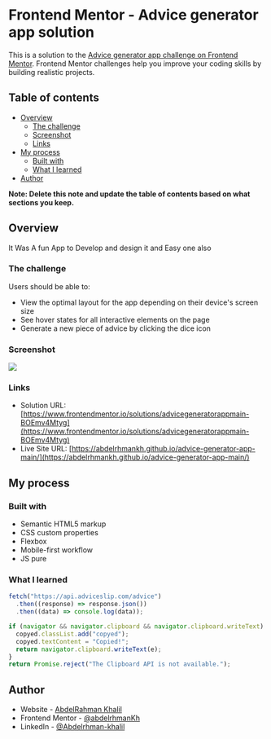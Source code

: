 # Frontend Mentor - Advice generator app solution

This is a solution to the [Advice generator app challenge on Frontend Mentor](https://www.frontendmentor.io/challenges/advice-generator-app-QdUG-13db). Frontend Mentor challenges help you improve your coding skills by building realistic projects.

## Table of contents

- [Overview](#overview)
  - [The challenge](#the-challenge)
  - [Screenshot](#screenshot)
  - [Links](#links)
- [My process](#my-process)
  - [Built with](#built-with)
  - [What I learned](#what-i-learned)
- [Author](#author)

**Note: Delete this note and update the table of contents based on what sections you keep.**

## Overview

It Was A fun App to Develop and design it and Easy one also

### The challenge

Users should be able to:

- View the optimal layout for the app depending on their device's screen size
- See hover states for all interactive elements on the page
- Generate a new piece of advice by clicking the dice icon

### Screenshot

![](./design/Screenshot.png)

### Links

- Solution URL: [https://www.frontendmentor.io/solutions/advicegeneratorappmain-BOEmv4Mtyg](https://www.frontendmentor.io/solutions/advicegeneratorappmain-BOEmv4Mtyg)
- Live Site URL: [https://abdelrhmankh.github.io/advice-generator-app-main/](https://abdelrhmankh.github.io/advice-generator-app-main/)

## My process

### Built with

- Semantic HTML5 markup
- CSS custom properties
- Flexbox
- Mobile-first workflow
- JS pure

### What I learned

```js
fetch("https://api.adviceslip.com/advice")
  .then((response) => response.json())
  .then((data) => console.log(data));
```

```js
if (navigator && navigator.clipboard && navigator.clipboard.writeText) {
  copyed.classList.add("copyed");
  copyed.textContent = "Copied!";
  return navigator.clipboard.writeText(e);
}
return Promise.reject("The Clipboard API is not available.");
```

## Author

- Website - [AbdelRahman Khalil](https://abdelrhmankh.github.io/abdelrhmankhalil/)
- Frontend Mentor - [@abdelrhmanKh](https://www.frontendmentor.io/profile/abdelrhmanKh)
- LinkedIn - [@Abdelrhman-khalil](https://www.linkedin.com/in/abdelrhman-khalil-ali-9716a0188/)
